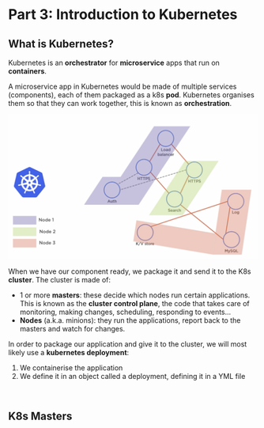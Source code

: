 # Part 3: Introduction to Kubernetes

## What is Kubernetes?

Kubernetes is an __orchestrator__ for __microservice__ apps that run on __containers__.

A microservice app in Kubernetes would be made of multiple services (components), each of them packaged as a k8s __pod__.
Kubernetes organises them so that they can work together, this is known as __orchestration__.

![K8s big picture](./images/k8s-big-picture.png)
<br/>

When we have our component ready, we package it and send it to the K8s __cluster__.
The cluster is made of:

- 1 or more __masters__: these decide which nodes run certain applications. This is known as the __cluster control plane__, the code that takes care of monitoring, making changes, scheduling, responding to events...
- __Nodes__ (a.k.a. minions): they run the applications, report back to the masters and watch for changes.

In order to package our application and give it to the cluster, we will most likely use a __kubernetes deployment__:
1. We containerise the application
2. We define it in an object called a deployment, defining it in a YML file
<br/>

## K8s Masters

